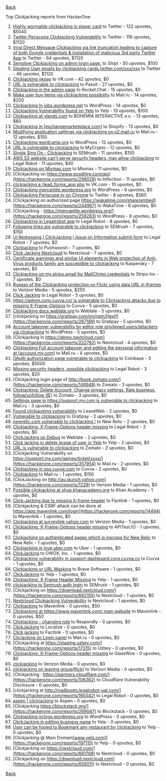 [Back](../README.md)

Top Clickjacking reports from HackerOne:

1. [Highly wormable clickjacking in player card](https://hackerone.com/reports/85624) to Twitter - 122 upvotes, $5040
2. [Twitter Periscope Clickjacking Vulnerability](https://hackerone.com/reports/591432) to Twitter - 119 upvotes, $1120
3. [Viral Direct Message Clickjacking via link truncation leading to capture of both Google credentials &amp; installation of malicious 3rd party Twitter App](https://hackerone.com/reports/643274) to Twitter - 64 upvotes, $1120
4. [Sensitive Clickjacking on admin login page.](https://hackerone.com/reports/389145) to Shipt - 50 upvotes, $100
5. [Stealing User emails by clickjacking cards.twitter.com/xxx/xxx](https://hackerone.com/reports/154963) to Twitter - 48 upvotes, $1120
6. [Clickjacking vkpay](https://hackerone.com/reports/374817) to VK.com - 42 upvotes, $0
7. [URL is vulnerable to clickjacking](https://hackerone.com/reports/530008) to Passit - 27 upvotes, $0
8. [Clickjacking in the admin page](https://hackerone.com/reports/728004) to Rocket.Chat - 15 upvotes, $0
9. [Make user buy items via clickjacking possibility](https://hackerone.com/reports/471967) to Mail.ru - 14 upvotes, $200
10. [Clickjacking In jobs.wordpress.net](https://hackerone.com/reports/223024) to WordPress - 14 upvotes, $0
11. [Clickjacking Vulnerability found on Yelp](https://hackerone.com/reports/214087) to Yelp - 13 upvotes, $100
12. [Clickjacking at ylands.com](https://hackerone.com/reports/405342) to BOHEMIA INTERACTIVE a.s. - 13 upvotes, $80
13. [Clickjacking in [exchangemarketplace.com]](https://hackerone.com/reports/658217) to Shopify - 13 upvotes, $0
14. [Modifying application settings via clickjacking on o2.mail.ru](https://hackerone.com/reports/355774) to Mail.ru - 12 upvotes, $150
15. [Clickjacking wordcamp.org](https://hackerone.com/reports/230581) to WordPress - 12 upvotes, $0
16. [URL is vulnerable to clickjacking](https://hackerone.com/reports/712376) to MyCrypto - 12 upvotes, $0
17. [Single Sing On - Clickjacking](https://hackerone.com/reports/299009) to SEMrush - 11 upvotes, $150
18. [AWS S3 website can't serve security headers, may allow clickjacking](https://hackerone.com/reports/149572) to Legal Robot - 11 upvotes, $40
19. [Clickjacking on Mixmax.com](https://hackerone.com/reports/234713) to Mixmax - 11 upvotes, $0
20. [Clickjacking on https://www.goodhire.com/api](https://hackerone.com/reports/298028) to Inflection - 11 upvotes, $0
21. [clickjacking в /lead_forms_app.php](https://hackerone.com/reports/294334) to VK.com - 10 upvotes, $0
22. [Clickjacking mercantile.wordpress.org](https://hackerone.com/reports/264125) to WordPress - 9 upvotes, $0
23. [Clickjacking Periscope.tv on Chrome](https://hackerone.com/reports/198622) to Twitter - 8 upvotes, $560
24. [Clickjacking on authorized page https://wakatime.com/share/embed](https://hackerone.com/reports/244967) to WakaTime - 8 upvotes, $0
25. [Clickjacking - https://mercantile.wordpress.org/](https://hackerone.com/reports/258283) to WordPress - 8 upvotes, $0
26. [Clickjacking in Legalrobot app](https://hackerone.com/reports/270454) to Legal Robot - 8 upvotes, $0
27. [Following links are vulnerable to clickjacking](https://hackerone.com/reports/289246) to SEMrush - 7 upvotes, $150
28. [UI Redressing ( ClickJacking ) Issue on Information submit form](https://hackerone.com/reports/163753) to Legal Robot - 7 upvotes, $0
29. [Clickjacking](https://hackerone.com/reports/200419) to Pushwoosh - 7 upvotes, $0
30. [Click Jacking Nextcloud](https://hackerone.com/reports/347782) to Nextcloud - 7 upvotes, $0
31. [Certificate warnings and similar UI elements in Web protection of Anti-Virus products family are susceptible to clickjacking](https://hackerone.com/reports/463695) to Kaspersky - 7 upvotes, $0
32. [Clickjacking on my.stripo.email for MailChimp credentials](https://hackerone.com/reports/737625) to Stripo Inc - 7 upvotes, $0
33. [Bypass of the Clickjacking protection on Flickr using data URL in iframes](https://hackerone.com/reports/7264) to Verizon Media - 5 upvotes, $250
34. [Click Jacking](https://hackerone.com/reports/163888) to Legal Robot - 5 upvotes, $0
35. [https://admin.corp.cuvva.co/ is vulnerable to Clickjacking attacks due to missing X-Frame-Options](https://hackerone.com/reports/231434) to Cuvva - 5 upvotes, $0
36. [Clickjacking docs.weblate.org](https://hackerone.com/reports/223391) to Weblate - 5 upvotes, $0
37. [clickjacking on https://gratipay.com/on/npm/[text]](https://hackerone.com/reports/267189) to Gratipay - 5 upvotes, $0
38. [Account takeover vulnerability by editor role privileged users/attackers via clickjacking](https://hackerone.com/reports/388254) to WordPress - 5 upvotes, $0
39. [Clickjacking In https://demo.nextcloud.com](https://hackerone.com/reports/222762) to Nextcloud - 4 upvotes, $0
40. [Clickjacking Full account takeover and editing the personal information at [account.my.com]](https://hackerone.com/reports/261652) to Mail.ru - 4 upvotes, $0
41. [OAuth authorization page vulnerable to clickjacking](https://hackerone.com/reports/65825) to Coinbase - 3 upvotes, $5000
42. [Missing security headers, possible clickjacking](https://hackerone.com/reports/64645) to Legal Robot - 3 upvotes, $20
43. [Clickjacking login page of http://book.zomato.com/](https://hackerone.com/reports/146948) to Zomato - 3 upvotes, $0
44. [Clickjacking: Delete Account, Change privacy settings, Rate business, follow/unfollow (IE)](https://hackerone.com/reports/338569) to Zomato - 3 upvotes, $0
45. [Settings page in https://support.my.com is vulnerable to clickjacking](https://hackerone.com/reports/667400) to Mail.ru - 3 upvotes, $0
46. [Found clickjacking vulnerability](https://hackerone.com/reports/119828) to LeaseWeb - 2 upvotes, $0
47. [Vulnerable to clickjacking](https://hackerone.com/reports/123782) to Gratipay - 2 upvotes, $0
48. [newrelic.com vulnerable to clickjacking !](https://hackerone.com/reports/123126) to New Relic - 2 upvotes, $0
49. [Clickjacking: X-Frame-Options header missing](https://hackerone.com/reports/163646) to Legal Robot - 2 upvotes, $0
50. [ClickJacking on Debug](https://hackerone.com/reports/225555) to Weblate - 2 upvotes, $0
51. [Click jacking in delete image of user in Yelp](https://hackerone.com/reports/201848) to Yelp - 2 upvotes, $0
52. [URL is vulnerable to clickjacking](https://hackerone.com/reports/337219) to Zomato - 2 upvotes, $0
53. [Clickjacking Vulnerability on https://support.my.com/games/ticket/xxxx/](https://hackerone.com/reports/357954) to Mail.ru - 2 upvotes, $0
54. [Clickjacking in ops.cuvva.com](https://hackerone.com/reports/583624) to Cuvva - 2 upvotes, $0
55. [Clickjacking](https://hackerone.com/reports/8724) to Mail.ru - 1 upvotes, $150
56. [ClickJacking on http://au.launch.yahoo.com](https://hackerone.com/reports/1229) to Verizon Media - 1 upvotes, $0
57. [Possible clickjacking at shop.khanacademy.org](https://hackerone.com/reports/6370) to Khan Academy - 1 upvotes, $0
58. [Click-Jacking due to missing X-frame header](https://hackerone.com/reports/17664) to Factlink - 1 upvotes, $0
59. [Clickjacking &amp; CSRF attack can be done at https://app.mavenlink.com/login](https://hackerone.com/reports/14494) to Mavenlink - 1 upvotes, $0
60. [Clickjacking at surveylink.yahoo.com](https://hackerone.com/reports/3578) to Verizon Media - 1 upvotes, $0
61. [Clickjacking: X-Frame-Options header missing](https://hackerone.com/reports/129650) to APITest.IO - 1 upvotes, $0
62. [Clickjacking on authenticated pages which is inscope for New Relic](https://hackerone.com/reports/128645) to New Relic - 1 upvotes, $0
63. [Clickjacking in love.uber.com](https://hackerone.com/reports/137152) to Uber - 1 upvotes, $0
64. [ClickJacking](https://hackerone.com/reports/183127) to OWOX, Inc. - 1 upvotes, $0
65. [Clickjacking vulnerability in support-dashboard.corp.cuvva.co](https://hackerone.com/reports/231694) to Cuvva - 1 upvotes, $0
66. [Clickjacking or URL Masking](https://hackerone.com/reports/204198) to Brave Software - 1 upvotes, $0
67. [ClickJacking](https://hackerone.com/reports/179839) to Yelp - 1 upvotes, $0
68. [Clickjacking: X-Frame Header Missing](https://hackerone.com/reports/168358) to Yelp - 1 upvotes, $0
69. [clickjacking to Semrush auth login](https://hackerone.com/reports/318295) to SEMrush - 1 upvotes, $0
70. [Clickjacking on https://download.nextcloud.com/](https://hackerone.com/reports/662155) to Nextcloud - 1 upvotes, $0
71. [Nextcloud Clickjacking Vulnerability](https://hackerone.com/reports/710996) to Nextcloud - 1 upvotes, $0
72. [Clickjacking](https://hackerone.com/reports/21110) to Mavenlink - 0 upvotes, $50
73. [Clickjacking at https://www.mavenlink.com/ main website](https://hackerone.com/reports/14631) to Mavenlink - 0 upvotes, $50
74. [Clickjacking - changing role](https://hackerone.com/reports/7924) to Respondly - 0 upvotes, $0
75. [ClickJacking](https://hackerone.com/reports/7862) to Localize - 0 upvotes, $0
76. [Click jacking](https://hackerone.com/reports/13550) to Factlink - 0 upvotes, $0
77. [Clicjacking on Login panel](https://hackerone.com/reports/8459) to Mail.ru - 0 upvotes, $0
78. [Clickjacking at https://staging.uzbey.com/](https://hackerone.com/reports/17315) to Uzbey - 0 upvotes, $0
79. [Clickjacking: X-Frame-Options header missing](https://hackerone.com/reports/27594) to GlassWire - 0 upvotes, $0
80. [clickjacking](https://hackerone.com/reports/1207) to Verizon Media - 0 upvotes, $0
81. [clickjacking on leaving group(flick)](https://hackerone.com/reports/7745) to Verizon Media - 0 upvotes, $0
82. [Clickjacking : https://partners.cloudflare.com/](https://hackerone.com/reports/106362) to Cloudflare Vulnerability Disclosure - 0 upvotes, $0
83. [clickjacking at http://mailboxes.legalrobot-uat.com/](https://hackerone.com/reports/165542) to Legal Robot - 0 upvotes, $0
84. [aspen | clickjacking](https://hackerone.com/reports/272387) to Aspen - 0 upvotes, $0
85. [Clickjacking https://blockstack.org/](https://hackerone.com/reports/269047) to Blockstack - 0 upvotes, $0
86. [Clickjacking irclogs.wordpress.org](https://hackerone.com/reports/267075) to WordPress - 0 upvotes, $0
87. [ClickJacking in editing business name](https://hackerone.com/reports/227837) to Yelp - 0 upvotes, $0
88. [User can be fooled to Bookmark any restaurant by clickjacking](https://hackerone.com/reports/228295) to Yelp - 0 upvotes, $0
89. [Clickjacking @ Main Domain[www.yelp.com]](https://hackerone.com/reports/197115) to Yelp - 0 upvotes, $0
90. [Clickjacking on https://nextcloud.com/](https://hackerone.com/reports/661768) to Nextcloud - 0 upvotes, $0
91. [Clickjacking on https://download.nextcloud.com](https://hackerone.com/reports/658011) to Nextcloud - 0 upvotes, $0


[Back](../README.md)